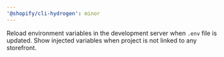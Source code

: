 ```yaml
---
'@shopify/cli-hydrogen': minor
---
```


Reload environment variables in the development server when `.env` file is updated. Show injected variables when project is not linked to any storefront.

